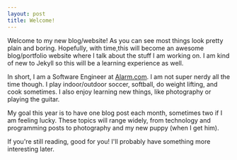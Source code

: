 ```yaml
---
layout: post
title: Welcome!
---
```


Welcome to my new blog/website! As you can see most things look pretty plain and boring. Hopefully, with time,this will become an awesome blog/portfolio website where I talk about the stuff I am working on. I am kind of new to Jekyll so this will be a learning experience as well. 

In short, I am a Software Engineer at [Alarm.com](https://www.alarm.com). I am not super nerdy all the time though. I play indoor/outdoor soccer, softball, do weight lifting, and cook sometimes. I also enjoy learning new things, like photography or playing the guitar.

My goal this year is to have one blog post each month, sometimes two if I am feeling lucky. These topics will range widely, from technology and programming posts to photography and my new puppy (when I get him). 

If you're still reading, good for you! I'll probably have something more interesting later.